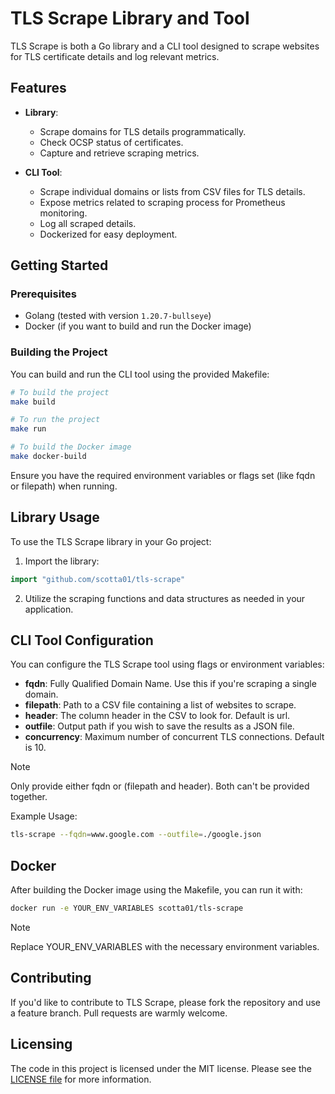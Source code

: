 # TLS Scrape Library and Tool

TLS Scrape is both a Go library and a CLI tool designed to scrape websites for TLS certificate details and log relevant metrics.

## Features

- **Library**:
  - Scrape domains for TLS details programmatically.
  - Check OCSP status of certificates.
  - Capture and retrieve scraping metrics.

- **CLI Tool**:
  - Scrape individual domains or lists from CSV files for TLS details.
  - Expose metrics related to scraping process for Prometheus monitoring.
  - Log all scraped details.
  - Dockerized for easy deployment.

## Getting Started

### Prerequisites

- Golang (tested with version `1.20.7-bullseye`)
- Docker (if you want to build and run the Docker image)

### Building the Project

You can build and run the CLI tool using the provided Makefile:

```bash
# To build the project
make build

# To run the project
make run

# To build the Docker image
make docker-build
```

Ensure you have the required environment variables or flags set (like fqdn or filepath) when running.

## Library Usage
To use the TLS Scrape library in your Go project:

1. Import the library:
```go
import "github.com/scotta01/tls-scrape"
```
2. Utilize the scraping functions and data structures as needed in your application.

   
## CLI Tool Configuration
You can configure the TLS Scrape tool using flags or environment variables:

- **fqdn**: Fully Qualified Domain Name. Use this if you're scraping a single domain.
- **filepath**: Path to a CSV file containing a list of websites to scrape.
- **header**: The column header in the CSV to look for. Default is url.
- **outfile**: Output path if you wish to save the results as a JSON file.
- **concurrency**: Maximum number of concurrent TLS connections. Default is 10.

> [!NOTE]  
> Only provide either fqdn or (filepath and header). Both can't be provided together.

Example Usage:

```bash
tls-scrape --fqdn=www.google.com --outfile=./google.json
```

## Docker
After building the Docker image using the Makefile, you can run it with:

```bash
docker run -e YOUR_ENV_VARIABLES scotta01/tls-scrape
```

> [!NOTE]
> Replace YOUR_ENV_VARIABLES with the necessary environment variables.

## Contributing

If you'd like to contribute to TLS Scrape, please fork the repository and use a feature branch. Pull requests are warmly welcome.

## Licensing

The code in this project is licensed under the MIT license. Please see the [LICENSE file](LICENSE) for more information.
